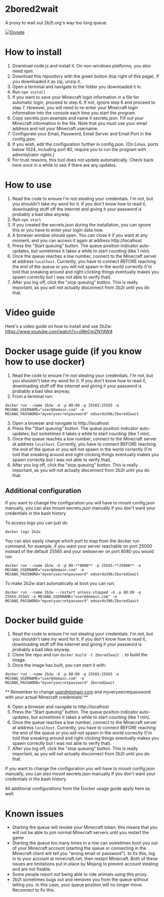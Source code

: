 # 2bored2wait
A proxy to wait out 2b2t.org's way too long queue.

[![Donate](https://img.shields.io/badge/Donate-PayPal-green.svg)](https://paypal.me/themoonisacheese?locale.x=fr_FR)

# How to install
1. Download node.js and install it. On non-windows platforms, you also need npm.
2. Download this repository with the green button (top right of this page). If you downloaded it as zip, unzip it.
3. Open a terminal and navigate to the folder you downloaded it in.
4. Run `npm install`
5. If you want to save your Minecraft login information in a file for automatic login, proceed to step 6. If not, ignore step 6 and proceed to step 7. However, you will need to re-enter your Minecraft login information into the console each time you start the program.
6. Copy secrets.json.example and name it secrets.json. Fill out your Minecraft information in the file. Note that you must use your email address and not your Minecraft username.
7. Configurate your Email, Password, Email Server and Email Port in the config.json.
8. If you wish, edit the configuration further in config.json. (On Linux, ports below 1024, including port 80, require you to run the program with administrator rights.)
9. For trust reasons, this tool does not update automatically. Check back here once in a while to see if there are any updates.

# How to use
1. Read the code to ensure I'm not stealing your credentials. I'm not, but you shouldn't take my word for it. If you don't know how to read it, downloading stuff off the internet and giving it your password is probably a bad idea anyway.
2. Run `npm start`
3. If you created the secrets.json during the installation, you can ignore this or you have to enter your login data now.
4. A browser window should open. You can close it if you want at any moment, and you can access it again at address http://localhost
5. Press the "Start queuing" button. The queue position indicator auto-updates, but sometimes it takes a while to start counting (like 1 min).
6. Once the queue reaches a low number, connect to the Minecraft server at address `localhost`. Currently, you have to connect BEFORE reaching the end of the queue or you will not spawn in the world correctly (I'm told that sneaking around and right-clicking things eventually makes you spawn correctly but I was not able to verify that).
7. After you log off, click the "stop queuing" button. This is really important, as you will not actually disconnect from 2b2t until you do that.

# Video guide
Here's a video guide on how to install and use 2b2w: https://www.youtube.com/watch?v=oWeCmZNYAW4 

# Docker usage guide (if you know how to use docker)
1. Read the code to ensure I'm not stealing your credentials. I'm not, but you shouldn't take my word for it. If you don't know how to read it, downloading stuff off the internet and giving it your password is probably a bad idea anyway.
2. From a terminal run:
```
docker run --name 2b2w -d -p 80:80 -p 25565:25565 -e MOJANG_USERNAME="user@domain.com" -e MOJANG_PASSWORD="myverysecretpassword" edoardo396/2bored2wait
```
3. Open a browser and navigate to http://localhost
4. Press the "Start queuing" button. The queue position indicator auto-updates, but sometimes it takes a while to start counting (like 1 min).
5. Once the queue reaches a low number, connect to the Minecraft server at address `localhost`. Currently, you have to connect BEFORE reaching the end of the queue or you will not spawn in the world correctly (I'm told that sneaking around and right-clicking things eventually makes you spawn correctly but I was not able to verify that).
6. After you log off, click the "stop queuing" button. This is really important, as you will not actually disconnect from 2b2t until you do that.

## Additional configuration

If you want to change the configuration you will have to mount config.json manually, you can also mount secrets.json manually if you don't want your credentials in the bash history

To access logs you can just do
```
docker logs 2b2w
```

You can also easily change which port to map from the docker run command, for example, if you want your server reachable on port 25000 instead of the default 25565 and your webserver on port 8080 you would run
```
docker run --name 2b2w -d -p 80:**8080** -p 25565:**25000** -e MOJANG_USERNAME="user@domain.com" -e MOJANG_PASSWORD="myverysecretpassword" edoardo396/2bored2wait
```

To make 2b2w start automatically at boot you can run:
```
docker run --name 2b2w --restart unless-stopped -d -p 80:80 -p 25565:25565 -e MOJANG_USERNAME="user@domain.com" -e MOJANG_PASSWORD="myverysecretpassword" edoardo396/2bored2wait
```

# Docker build guide
1. Read the code to ensure I'm not stealing your credentials. I'm not, but you shouldn't take my word for it. If you don't know how to read it, downloading stuff off the internet and giving it your password is probably a bad idea anyway.
2. Clone the repo and run `docker build -t 2bored2wait .` to build the image.
3. Once the image has built, you can start it with:
```
docker run --name 2b2w -d -p 80:80 -p 25565:25565 -e MOJANG_USERNAME="user@domain.com" -e MOJANG_PASSWORD="myverysecretpassword" 2bored2wait
```
** Remember to change user@domain.com and myverysecretpassword with your actual Minecraft credentials! **

4. Open a browser and navigate to http://localhost
5. Press the "Start queuing" button. The queue position indicator auto-updates, but sometimes it takes a while to start counting (like 1 min).
6. Once the queue reaches a low number, connect to the Minecraft server at address `localhost`. Currently, you have to connect BEFORE reaching the end of the queue or you will not spawn in the world correctly (I'm told that sneaking around and right-clicking things eventually makes you spawn correctly but I was not able to verify that).
7. After you log off, click the "stop queuing" button. This is really important, as you will not actually disconnect from 2b2t until you do that.

If you want to change the configuration you will have to mount config.json manually, you can also mount secrets.json manually if you don't want your credentials in the bash history.

All additional configurations from the Docker usage guide apply here as well.

# Known issues
- Starting the queue will revoke your Minecraft token. this means that you will not be able to join normal Minecraft servers until you restart the game
- Starting the queue too many times in a row can sometimes boot you out of your Minecraft account (starting the queue or connecting in the Minecraft client will tell you "wrong email or password"). to fix this, log in to your account at minecraft.net, then restart Minecraft. Both of these issues are limitations put in place by Mojang to prevent account stealing and are not fixable.
- Some people report not being able to ride animals using this proxy.
- 2b2t sometimes bugs out and removes you from the queue without telling you. In this case, your queue position will no longer move. Reconnect to fix this.
